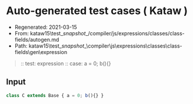 # Auto-generated test cases ( Kataw )
- Regenerated: 2021-03-15
- From: kataw15\test\__snapshot__/compiler/js/expressions/classes/class-fields/autogen.md
- Path: kataw15\test\__snapshot__\compiler\js\expressions\classes\class-fields\gen\expression
> :: test: expression
> :: case: a = 0; b(){}
## Input

`````js
class C extends Base { a = 0; b(){} }
`````

